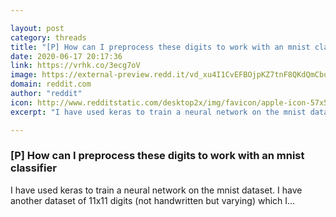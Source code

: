 ```yaml
---

layout: post
category: threads
title: "[P] How can I preprocess these digits to work with an mnist classifier"
date: 2020-06-17 20:17:36
link: https://vrhk.co/3ecg7oV
image: https://external-preview.redd.it/vd_xu4I1CvEFBOjpKZ7tnF8QKdQmCbuNT7tQitqEkW8.jpg?width=28&height=14.6596858639&auto=webp&crop=28:14.6596858639,smart&s=6c6b58215c6a242aef0bbbc6161a6fa0e95a7a1b
domain: reddit.com
author: "reddit"
icon: http://www.redditstatic.com/desktop2x/img/favicon/apple-icon-57x57.png
excerpt: "I have used keras to train a neural network on the mnist dataset. I have another dataset of 11x11 digits (not handwritten but varying) which I..."

---
```


### [P] How can I preprocess these digits to work with an mnist classifier

I have used keras to train a neural network on the mnist dataset. I have another dataset of 11x11 digits (not handwritten but varying) which I...